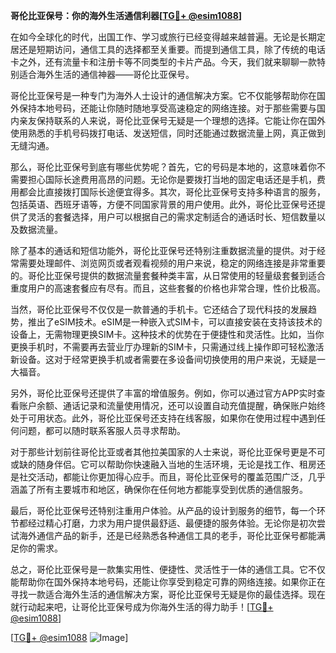 **哥伦比亚保号：你的海外生活通信利器[[TG💪+ @esim1088](https://t.me/s/esim1088)]**

在如今全球化的时代，出国工作、学习或旅行已经变得越来越普遍。无论是长期定居还是短期访问，通信工具的选择都至关重要。而提到通信工具，除了传统的电话卡之外，还有流量卡和注册卡等不同类型的卡片产品。今天，我们就来聊聊一款特别适合海外生活的通信神器——哥伦比亚保号。

哥伦比亚保号是一种专门为海外人士设计的通信解决方案。它不仅能够帮助你在国外保持本地号码，还能让你随时随地享受高速稳定的网络连接。对于那些需要与国内亲友保持联系的人来说，哥伦比亚保号无疑是一个理想的选择。它能让你在国外使用熟悉的手机号码拨打电话、发送短信，同时还能通过数据流量上网，真正做到无缝沟通。

那么，哥伦比亚保号到底有哪些优势呢？首先，它的号码是本地的，这意味着你不需要担心国际长途费用高昂的问题。无论你是要拨打当地的固定电话还是手机，费用都会比直接拨打国际长途便宜得多。其次，哥伦比亚保号支持多种语言的服务，包括英语、西班牙语等，方便不同国家背景的用户使用。此外，哥伦比亚保号还提供了灵活的套餐选择，用户可以根据自己的需求定制适合的通话时长、短信数量以及数据流量。

除了基本的通话和短信功能外，哥伦比亚保号还特别注重数据流量的提供。对于经常需要处理邮件、浏览网页或者观看视频的用户来说，稳定的网络连接是非常重要的。哥伦比亚保号提供的数据流量套餐种类丰富，从日常使用的轻量级套餐到适合重度用户的高速套餐应有尽有。而且，这些套餐的价格也非常合理，性价比极高。

当然，哥伦比亚保号不仅仅是一款普通的手机卡。它还结合了现代科技的发展趋势，推出了eSIM技术。eSIM是一种嵌入式SIM卡，可以直接安装在支持该技术的设备上，无需物理更换SIM卡。这种技术的优势在于便捷性和灵活性。比如，当你更换手机时，不需要再去营业厅办理新的SIM卡，只需通过线上操作即可轻松激活新设备。这对于经常更换手机或者需要在多设备间切换使用的用户来说，无疑是一大福音。

另外，哥伦比亚保号还提供了丰富的增值服务。例如，你可以通过官方APP实时查看账户余额、通话记录和流量使用情况，还可以设置自动充值提醒，确保账户始终处于可用状态。此外，哥伦比亚保号还支持在线客服，如果你在使用过程中遇到任何问题，都可以随时联系客服人员寻求帮助。

对于那些计划前往哥伦比亚或者其他拉美国家的人士来说，哥伦比亚保号更是不可或缺的随身伴侣。它可以帮助你快速融入当地的生活环境，无论是找工作、租房还是社交活动，都能让你更加得心应手。而且，哥伦比亚保号的覆盖范围广泛，几乎涵盖了所有主要城市和地区，确保你在任何地方都能享受到优质的通信服务。

最后，哥伦比亚保号还特别注重用户体验。从产品的设计到服务的细节，每一个环节都经过精心打磨，力求为用户提供最舒适、最便捷的服务体验。无论你是初次尝试海外通信产品的新手，还是已经熟悉各种通信工具的老手，哥伦比亚保号都能满足你的需求。

总之，哥伦比亚保号是一款集实用性、便捷性、灵活性于一体的通信工具。它不仅能帮助你在国外保持本地号码，还能让你享受到稳定可靠的网络连接。如果你正在寻找一款适合海外生活的通信解决方案，哥伦比亚保号无疑是你的最佳选择。现在就行动起来吧，让哥伦比亚保号成为你海外生活的得力助手！[[TG💪+ @esim1088](https://t.me/s/esim1088)]

[[TG💪+ @esim1088](https://t.me/s/esim1088) ![Image](https://i.postimg.cc/4NQfJmqS/Snipaste-2025-05-13-00-14-12.png)]
